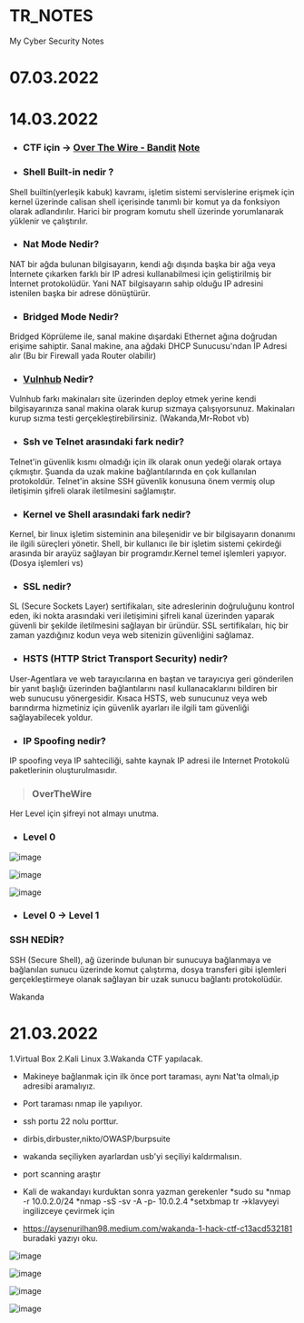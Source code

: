 # TR_NOTES
My Cyber Security Notes

# 07.03.2022

# 14.03.2022


- ### CTF için -> <a href="https://overthewire.org/wargames/bandit/">Over The Wire - Bandit</a> <a href="https://medium.com/@denizparlak_/overthewire-bandit-ctf-%C3%A7%C3%B6z%C3%BCmleri-a14ac8c148f1">Note</a>
- ### Shell Built-in nedir ?

Shell builtin(yerleşik kabuk) kavramı, işletim sistemi servislerine erişmek için kernel üzerinde calisan shell içerisinde tanımlı bir komut ya da fonksiyon olarak adlandırılır. Harici bir program komutu shell üzerinde yorumlanarak yüklenir ve çalıştırılır.

- ### Nat Mode Nedir?

NAT bir ağda bulunan bilgisayarın, kendi ağı dışında başka bir ağa veya İnternete çıkarken farklı bir IP adresi kullanabilmesi için geliştirilmiş bir İnternet protokolüdür. Yani NAT bilgisayarın sahip olduğu IP adresini istenilen başka bir adrese dönüştürür.

- ### Bridged Mode Nedir?

Bridged Köprüleme ile, sanal makine dışardaki Ethernet ağına doğrudan erişime sahiptir. Sanal makine, ana ağdaki DHCP Sunucusu'ndan İP Adresi alır (Bu bir Firewall yada Router olabilir)

- ### <a href="https://www.vulnhub.com/">Vulnhub</a> Nedir?

Vulnhub farkı makinaları site üzerinden deploy etmek yerine kendi bilgisayarınıza sanal makina olarak kurup sızmaya çalışıyorsunuz. Makinaları kurup sızma testi gerçekleştirebilirsiniz. (Wakanda,Mr-Robot vb)

- ### Ssh ve Telnet arasındaki fark nedir?

Telnet'in güvenlik kısmı olmadığı için ilk olarak onun yedeği olarak ortaya çıkmıştır. Şuanda da uzak makine bağlantılarında en çok kullanılan protokoldür. Telnet'in aksine SSH güvenlik konusuna önem vermiş olup iletişimin şifreli olarak iletilmesini sağlamıştır.


- ### Kernel ve Shell arasındaki fark nedir?

Kernel, bir linux işletim sisteminin ana bileşenidir ve bir bilgisayarın donanımı ile ilgili süreçleri yönetir. Shell, bir kullanıcı ile bir işletim sistemi çekirdeği arasında bir arayüz sağlayan bir programdır.Kernel temel işlemleri yapıyor.(Dosya işlemleri vs)

- ### SSL nedir?

SL (Secure Sockets Layer) sertifikaları, site adreslerinin doğruluğunu kontrol eden, iki nokta arasındaki veri iletişimini şifreli kanal üzerinden yaparak güvenli bir şekilde iletilmesini sağlayan bir üründür. SSL sertifikaları, hiç bir zaman yazdığınız kodun veya web sitenizin güvenliğini sağlamaz.


- ### HSTS (HTTP Strict Transport Security) nedir?

User-Agentlara ve web tarayıcılarına en baştan ve tarayıcıya geri gönderilen bir yanıt başlığı üzerinden bağlantılarını nasıl kullanacaklarını bildiren bir web sunucusu yönergesidir. Kısaca HSTS, web sunucunuz veya web barındırma hizmetiniz için güvenlik ayarları ile ilgili tam güvenliği sağlayabilecek yoldur.


- ### IP Spoofing nedir?

IP spoofing veya IP sahteciliği, sahte kaynak IP adresi ile Internet Protokolü paketlerinin oluşturulmasıdır.

> ### OverTheWire

Her Level için şifreyi not almayı unutma.

- ### Level 0 

![image](https://user-images.githubusercontent.com/61595808/158646693-5049e7d8-2a8d-40eb-9bfb-eb9f1cb7a47c.png)


![image](https://user-images.githubusercontent.com/61595808/158648659-9f44fd20-4800-4525-8705-27903f2c7f89.png)

![image](https://user-images.githubusercontent.com/61595808/158648993-3065f96f-0bea-4484-b470-f755e35eb9a0.png)

- ### Level 0 → Level 1

>
### SSH NEDİR?

SSH (Secure Shell), ağ üzerinde bulunan bir sunucuya bağlanmaya ve bağlanılan sunucu üzerinde komut çalıştırma, dosya transferi gibi işlemleri gerçekleştirmeye olanak sağlayan bir uzak sunucu bağlantı protokolüdür.



Wakanda


# 21.03.2022

1.Virtual Box
2.Kali Linux
3.Wakanda CTF yapılacak.

- Makineye bağlanmak için ilk önce port taraması, aynı Nat'ta olmalı,ip adresibi aramalıyız.
- Port taraması nmap ile yapılıyor.
- ssh portu 22 nolu porttur.
- dirbis,dirbuster,nikto/OWASP/burpsuite
- wakanda seçiliyken ayarlardan usb'yi seçiliyi kaldırmalısın.
- port scanning araştır
- Kali de wakandayı kurduktan sonra yazman gerekenler
           *sudo su
           *nmap -r 10.0.2.0/24
           *nmap -sS -sv -A -p- 10.0.2.4
           *setxbmap tr ->klavyeyi ingilizceye çevirmek için  
 

- https://aysenurilhan98.medium.com/wakanda-1-hack-ctf-c13acd532181 buradaki yazıyı oku.           




![image](https://user-images.githubusercontent.com/61595808/163189791-0d2e90f4-c542-4998-9358-5084dadc0f2a.png)





![image](https://user-images.githubusercontent.com/61595808/163191654-51f9fe87-3daa-4201-92b0-90677e2e01cd.png)





![image](https://user-images.githubusercontent.com/61595808/163196902-d9de77e4-3018-45ab-828d-d621d593ed89.png)



![image](https://user-images.githubusercontent.com/61595808/163200092-91bfcebb-5433-45a9-872a-e47921d56749.png)
